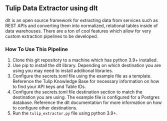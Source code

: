 ## Tulip Data Extractor using dlt

dlt is an open source framework for extracting data from services such as REST APIs and converting them into normalized, relational tables inside of data warehouses.
There are a ton of cool features which allow for very custom extraction pipelines to be developed.

### How To Use This Pipeline

1. Clone this git repository to a machine which has python 3.9+ installed.
2. Use pip to install the dlt library. Depending on which destination you are using you may need to install additional libraries.
3. Configure the secrets.toml file using the example file as a template. Reference the Tulip Knowledge Base for necessary information on how to find your API keys and Table IDs.
4. Configure the secrets.toml file destination section to match the destination you are using. The example file is configured for a Postgres database. Reference the dlt documentation for more information on how to configure other destinations.
5. Run the `tulip_extractor.py` file using python 3.9+.
